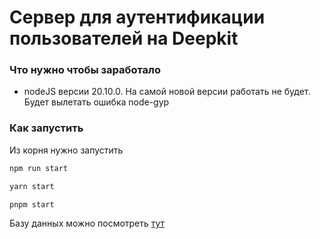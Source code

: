 # Сервер для аутентификации пользователей на Deepkit

### Что нужно чтобы заработало
- nodeJS версии 20.10.0.
На самой новой версии работать не будет. Будет вылетать ошибка node-gyp

### Как запустить

Из корня нужно запустить
```bash
npm run start

yarn start

pnpm start
```

Базу данных можно посмотреть [тут](http://localhost:8080/_debug/#/database/default/user)